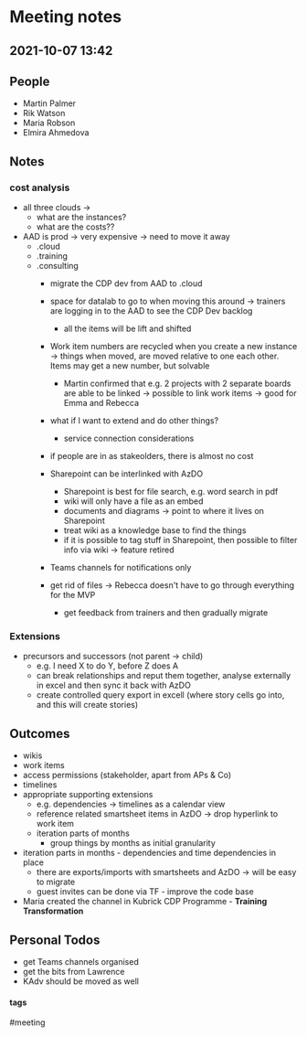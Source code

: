
# Meeting notes
## 2021-10-07 13:42

## People
- Martin Palmer
- Rik Watson
- Maria Robson
- Elmira Ahmedova

## Notes

### cost analysis
- all three clouds -> 
	- what are the instances?
	- what are the costs??
- AAD is prod -> very expensive -> need to move it away
	- .cloud
	- .training
	- .consulting
		- migrate the CDP dev from AAD to .cloud
		- space for datalab to go to when moving this around -> trainers are logging in to the AAD to see the CDP Dev backlog
			- all the items will be lift and shifted
		- Work item numbers are recycled when you create a new instance -> things when moved, are moved relative to one each other. Items may get a new number, but solvable
			- Martin confirmed that e.g. 2 projects with 2 separate boards are able to be linked -> possible to link work items -> good for Emma and Rebecca
		- what if I want to extend and do other things?
			- service connection considerations

		- if people are in as stakeolders, there is almost no cost
		- Sharepoint can be interlinked with AzDO
			- Sharepoint is best for file search, e.g. word search in pdf
			- wiki will only have a file as an embed
			- documents and diagrams -> point to where it lives on Sharepoint
			- treat wiki as a knowledge base to find the things
			- if it is possible to tag stuff in Sharepoint, then possible to filter info via wiki -> feature retired
		- Teams channels for notifications only
		- get rid of files -> Rebecca doesn't have to go through everything for the MVP
			- get feedback from trainers and then gradually migrate


### Extensions
- precursors and successors (not parent -> child)
	- e.g. I need X to do Y, before Z does A
	- can break relationships and reput them together, analyse externally in excel and then sync it back with AzDO
	- create controlled query export in excell (where story cells go into, and this will create stories)

## Outcomes
- wikis
- work items
- access permissions (stakeholder, apart from APs & Co)
- timelines
- appropriate supporting extensions
	- e.g. dependencies -> timelines as a calendar view
	- reference related smartsheet items in AzDO -> drop hyperlink to work item
	- iteration parts of months
		- group things by months as initial granularity
- iteration parts in months
		- dependencies and time dependencies in place
	- there are exports/imports with smartsheets and AzDO -> will be easy to migrate
	- guest invites can be done via TF - improve the code base
- Maria created the channel in Kubrick CDP Programme - **Training Transformation**

## Personal Todos
- get Teams channels organised
- get the bits from Lawrence 
- KAdv should be moved as well


#### tags

#meeting
